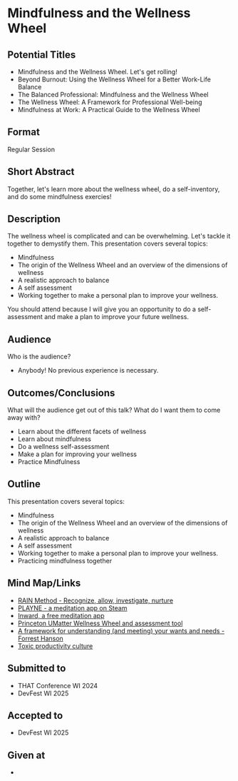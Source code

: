 # Mindfulness and the Wellness Wheel

## Potential Titles
- Mindfulness and the Wellness Wheel.  Let's get rolling!
- Beyond Burnout: Using the Wellness Wheel for a Better Work-Life Balance
- The Balanced Professional: Mindfulness and the Wellness Wheel
- The Wellness Wheel: A Framework for Professional Well-being
- Mindfulness at Work: A Practical Guide to the Wellness Wheel

## Format
Regular Session

## Short Abstract
Together, let's learn more about the wellness wheel, do a self-inventory, and do some mindfulness exercies!

## Description
The wellness wheel is complicated and can be overwhelming.  Let's tackle it together to demystify them.
This presentation covers several topics:
- Mindfulness
- The origin of the Wellness Wheel and an overview of the dimensions of wellness
- A realistic approach to balance
- A self assessment
- Working together to make a personal plan to improve your wellness.

You should attend because I will give you an opportunity to do a self-assessment and make a plan to improve your future wellness.

## Audience
Who is the audience? 
- Anybody! No previous experience is necessary.


## Outcomes/Conclusions
What will the audience get out of this talk? What do I want them to come away with?
- Learn about the different facets of wellness
- Learn about mindfulness
- Do a wellness self-assessment
- Make a plan for improving your wellness
- Practice Mindfulness

## Outline
This presentation covers several topics:
- Mindfulness
- The origin of the Wellness Wheel and an overview of the dimensions of wellness
- A realistic approach to balance
- A self assessment
- Working together to make a personal plan to improve your wellness.
- Practicing mindfulness together

## Mind Map/Links
- [RAIN Method - Recognize, allow, investigate, nurture](https://www.tarabrach.com/rain/)
- [PLAYNE - a meditation app on Steam](https://www.playne.co/)
- [Inward, a free meditation app](https://store.steampowered.com/app/1545430/Inward/)
- [Princeton UMatter Wellness Wheel and assessment tool](https://umatter.princeton.edu/action/caring-yourself/wellness-wheel-assessment)
- [A framework for understanding (and meeting) your wants and needs - Forrest Hanson](https://youtu.be/VzaTmW3tixg?si=haBa83mNB3q8YuzB)
- [Toxic productivity culture](https://youtu.be/PDcLSt7bUvA?si=ThgILViuDPSVTg91)

## Submitted to
- THAT Conference WI 2024
- DevFest WI 2025

## Accepted to
- DevFest WI 2025

## Given at
- 
